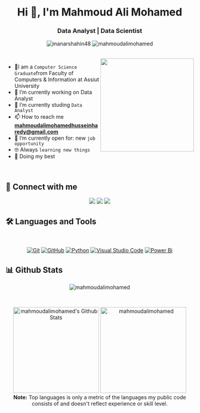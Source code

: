 <h1 align="center">Hi 👋, I'm Mahmoud Ali Mohamed</h1>
<h3 align="center">Data Analyst | Data Scientist</h3>

<p align="center"> <img src="https://komarev.com/ghpvc/?username=mahmoudalimohamed&label=Profile%20views&color=0e75b6&style=flat" alt="manarshahin48" />
		   <img src="https://img.shields.io/github/followers/mahmoudalimohamed?label=Followers" alt="mahmoudalimohamed" />
</p>
<br>
<img align="right" src="https://user-images.githubusercontent.com/63050133/156676671-d5b2e362-97d4-4404-9447-dd71ddfea82f.gif" width = 250px/>

- :school:I am a `Computer Science Graduate`from Faculty of Computers & Information at Assiut University
- 🔭 I’m currently working on Data Analyst
- 🌱 I’m currently studing `Data Analyst`
- 📫 How to reach me **mahmoudalimohamedhusseinharedy@gmail.com**
- :thinking: I’m currently open for: new `job opportunity`
- :nerd_face: Always `learning new things`
- 🐼 Doing my best 

<br>

## 📩 Connect with me
<p align="center">
    <a href="mailto:mahmoudalimohamedhusseinharedy@gmail.com" title="Gmail"><img src="https://img.shields.io/badge/gmail-%23F05033.svg?style=for-the-badge&logo=gmail&logoColor=white"/></a> 
	<a href="https://www.linkedin.com/in/mahmoudalimohamed" title="LinkedIn"><img src="https://img.shields.io/badge/linkedin-%230077B5.svg?style=for-the-badge&logo=linkedin&logoColor=white"/></a>
	<a href="https://www.facebook.com/mahamoed.ali" title="Facebook"><img src="https://img.shields.io/badge/Facebook-%231877F2.svg?style=for-the-badge&logo=Facebook&logoColor=white"/></a> 
</p>

## 🛠 Languages and Tools
<br>
<p align="center">
<a href="https://git-scm.com/" title="Git"><img src="https://img.shields.io/badge/git-%23F05033.svg?style=for-the-badge&logo=git&logoColor=white" alt="Git"></a>
<a href="https://github.com/" title="GitHub"><img src="https://img.shields.io/badge/github-%23121011.svg?style=for-the-badge&logo=github&logoColor=white" alt="GitHub"></a>
<a href="https://www.python.org/" title="Python"><img src="https://img.shields.io/badge/python-3670A0?style=for-the-badge&logo=python&logoColor=ffdd54" alt="Python"></a>
<a href="https://code.visualstudio.com/" title="Visual Studio Code"><img src="https://img.shields.io/badge/Visual%20Studio%20Code-0078d7.svg?style=for-the-badge&logo=visual-studio-code&logoColor=white" alt="Visual Studio Code"></a>
	<a href="https://docs.microsoft.com/en-us/dotnet/Power bi/" title="Power Bi"><img src="https://img.shields.io/badge/c%23-%23239120.svg?style=for-the-badge&logo=power bi bi&logoColor=white" alt="Power Bi"></a>
</p>

## 📊 Github Stats
<p align="center"><img src="https://github-readme-streak-stats.herokuapp.com/?user=mahmoudalimohamed&theme=tokyonight_duo" alt="mahmoudalimohamed" /></p>
  <br/>
  <p align="center">
    <a href="https://github.com/anuraghazra/github-readme-stats">
	    <img alt="mahmoudalimohamed's Github Stats" src="https://github-readme-stats.vercel.app/api?username=mahmoudalimohamed&show_icons=true&count_private=true&locale=en&theme=tokyonight&layout=compact" height="230px"/></a>
	  <img src="https://github.com/python/cpythonusername=mahmoudalimoahmed&langs_count=10&show_icons=true&locale=en&theme=tokyonight" alt="mahmoudalimohamed" height="230px"/>
<br/>
  <b>Note:</b> Top languages is only a metric of the languages my public code consists of and doesn't reflect experience or skill level.
  </p>
  


